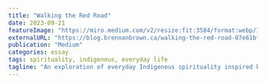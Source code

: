 ```yaml
---
title: "Walking the Red Road"
date: 2023-09-21
featureImage: "https://miro.medium.com/v2/resize:fit:3584/format:webp/1*DE4MgS__1G_3nenZZzBXoA.png"
externalURL: "https://blog.brennanbrown.ca/walking-the-red-road-07e61bf9bf31"
publication: "Medium"
categories: essay
tags: spirituality, indigenous, everyday life
tagline: "An exploration of everyday Indigenous spirituality inspired by the book 'Keeper’n Me'."
---
```

